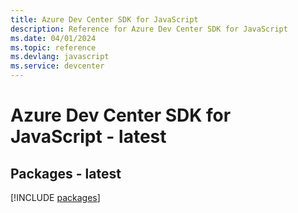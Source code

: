 ```yaml
---
title: Azure Dev Center SDK for JavaScript
description: Reference for Azure Dev Center SDK for JavaScript
ms.date: 04/01/2024
ms.topic: reference
ms.devlang: javascript
ms.service: devcenter
---
```

# Azure Dev Center SDK for JavaScript - latest
## Packages - latest
[!INCLUDE [packages](dev-center-index.md)]